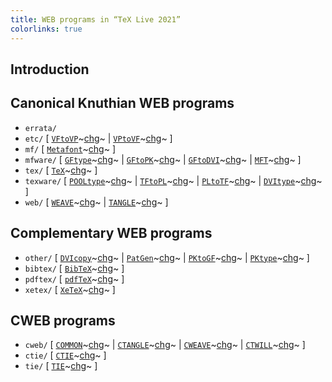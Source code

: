 ```yaml
---
title: WEB programs in “TeX Live 2021”
colorlinks: true
---
```


## Introduction

## Canonical Knuthian WEB programs

* `errata/`
* `etc/` \[ [`VFtoVP`](etc/vftovp.pdf)~[chg](etc/vftovp-changes.pdf)~ \| [`VPtoVF`](etc/vptovf.pdf)~[chg](etc/vptovf-changes.pdf)~ \]
* `mf/` \[ [`Metafont`](mf/mf.pdf)~[chg](mf/mf-changes.pdf)~ \]
* `mfware/` \[ [`GFtype`](mfware/gftype.pdf)~[chg](mfware/gftype-changes.pdf)~ \| [`GFtoPK`](mfware/gftopk.pdf)~[chg](mfware/gftopk-changes.pdf)~ \| [`GFtoDVI`](mfware/gftodvi.pdf)~[chg](mfware/gftodvi-changes.pdf)~ \| [`MFT`](mfware/mft.pdf)~[chg](mfware/mft-changes.pdf)~ \]
* `tex/` \[ [`TeX`](tex/tex.pdf)~[chg](tex/tex-changes.pdf)~ \]
* `texware/` \[ [`POOLtype`](texware/pooltype.pdf)~[chg](texware/pooltype-changes.pdf)~ \| [`TFtoPL`](texware/tftopl.pdf)~[chg](texware/tftopl-changes.pdf)~ \| [`PLtoTF`](texware/pltotf.pdf)~[chg](texware/pltotf-changes.pdf)~ \| [`DVItype`](texware/dvitype.pdf)~[chg](texware/dvitype-changes.pdf)~ \]
* `web/` \[ [`WEAVE`](web/weave.pdf)~[chg](web/weave-changes.pdf)~ \| [`TANGLE`](web/tangle.pdf)~[chg](web/tangle-changes.pdf)~ \]

## Complementary WEB programs

* `other/` \[ [`DVIcopy`](other/dvicopy.pdf)~[chg](other/dvicopy-changes.pdf)~ \| [`PatGen`](other/patgen.pdf)~[chg](other/patgen-changes.pdf)~ \| [`PKtoGF`](other/pktogf.pdf)~[chg](other/pktogf-changes.pdf)~ \| [`PKtype`](other/pktype.pdf)~[chg](other/pktype-changes.pdf)~ \]
* `bibtex/` \[ [`BibTeX`](bibtex/bibtex.pdf)~[chg](bibtex/bibtex-changes.pdf)~ \]
* `pdftex/` \[ [`pdfTeX`](pdftex/pdftex.pdf)~[chg](pdftex/pdftex-changes.pdf)~ \]
* `xetex/` \[ [`XeTeX`](xetex/xetex.pdf)~[chg](xetex/xetex-changes.pdf)~ \]

## CWEB programs

* `cweb/` \[ [`COMMON`](cweb/common.pdf)~[chg](cweb/common-changes.pdf)~ \| [`CTANGLE`](cweb/ctangle.pdf)~[chg](cweb/ctangle-changes.pdf)~ \| [`CWEAVE`](cweb/cweave.pdf)~[chg](cweb/cweave-changes.pdf)~ \| [`CTWILL`](cweb/ctwill.pdf)~[chg](cweb/ctwill-changes.pdf)~ \]
* `ctie/` \[ [`CTIE`](ctie/ctie.pdf)~[chg](ctie/ctie-changes.pdf)~ \]
* `tie/` \[ [`TIE`](tie/tie.pdf)~[chg](tie/tie-changes.pdf)~ \]
